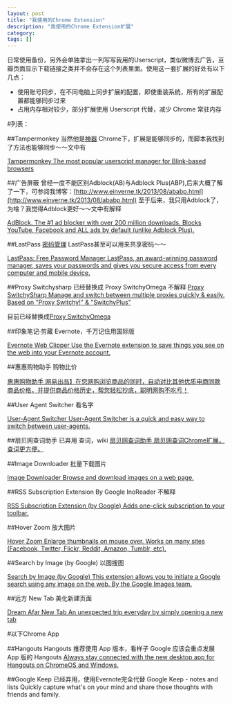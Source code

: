 ```yaml
---
layout: post
title: "我使用的Chrome Extension"
description: "我使用的Chrome Extension扩展"
category: 
tags: []
---
```


日常使用备份，另外会单独拿出一列写写我用的Userscript，类似微博去广告，豆瓣页面显示下载链接之类并不会存在这个列表里面。使用这一套扩展的好处有以下几点：

- 使用账号同步，在不同电脑上同步扩展的配置，即使重装系统，所有的扩展配置都能够同步过来
- 占用内存相对较少，部分扩展使用 Userscript 代替，减少 Chrome 常驻内存

#列表：

##Tampermonkey
当然他是[神器](http://www.einverne.tk/2013/01/Tampermonkey.html)
Chrome下，扩展是能够同步的，而脚本我找到了方法也能够同步～～文中有

[Tampermonkey The most popular userscript manager for Blink-based browsers](https://chrome.google.com/webstore/detail/tampermonkey/dhdgffkkebhmkfjojejmpbldmpobfkfo)

##广告屏蔽
曾经一度不能区别Adblock(AB)与Adblock Plus(ABP),后来大概了解了一下，可参阅我博客：[http://www.einverne.tk/2013/08/ababp.html](http://www.einverne.tk/2013/08/ababp.html)
至于后来，我只用Adblock了，为啥？我觉得Adblock更好～～文中有解释

[AdBlock. The #1 ad blocker with over 200 million downloads. Blocks YouTube, Facebook and ALL ads by default (unlike Adblock Plus).](https://chrome.google.com/webstore/detail/adblock/gighmmpiobklfepjocnamgkkbiglidom)

##LastPass
[密码管理](http://www.einverne.tk/2013/04/manage-password.html)
LastPass甚至可以用来共享密码～～

[LastPass: Free Password Manager LastPass, an award-winning password manager, saves your passwords and gives you secure access from every computer and mobile device.](https://chrome.google.com/webstore/detail/lastpass-free-password-ma/hdokiejnpimakedhajhdlcegeplioahd)

##Proxy Switchysharp 已经替换成 Proxy SwitchyOmega
不解释
[Proxy SwitchySharp Manage and switch between multiple proxies quickly & easily. Based on "Proxy Switchy!" & "SwitchyPlus"](https://chrome.google.com/webstore/detail/proxy-switchysharp/dpplabbmogkhghncfbfdeeokoefdjegm)

目前已经替换成[Proxy SwitchyOmega](https://chrome.google.com/webstore/detail/proxy-switchyomega/padekgcemlokbadohgkifijomclgjgif)

##印象笔记·剪藏
Evernote，千万记住用国际版

[Evernote Web Clipper Use the Evernote extension to save things you see on the web into your Evernote account.](https://chrome.google.com/webstore/detail/evernote-web-clipper/pioclpoplcdbaefihamjohnefbikjilc)

##惠惠购物助手
购物比价

[惠惠购物助手 网易出品】在您网购浏览商品的同时，自动对比其他优质电商同款商品价格，并提供商品价格历史，帮您轻松抄底，聪明网购不吃亏！](https://chrome.google.com/webstore/detail/%E6%83%A0%E6%83%A0%E8%B4%AD%E7%89%A9%E5%8A%A9%E6%89%8B/ohjkicjidmohhfcjjlahfppkdblibkkb)

##User Agent Switcher
看名字

[User-Agent Switcher User-Agent Switcher is a quick and easy way to switch between user-agents.](https://chrome.google.com/webstore/detail/user-agent-switcher/ffhkkpnppgnfaobgihpdblnhmmbodake)

##扇贝网查词助手 已弃用
查词，wiki
[扇贝网查词助手 扇贝网查词Chrome扩展，查词更方便。](https://chrome.google.com/webstore/detail/%E6%89%87%E8%B4%9D%E7%BD%91%E6%9F%A5%E8%AF%8D%E5%8A%A9%E6%89%8B/mifikcalbnghhhlngmdfpfnlihcbhmnp)

##Image Downloader
批量下载图片

[Image Downloader Browse and download images on a web page.](https://chrome.google.com/webstore/detail/image-downloader/cnpniohnfphhjihaiiggeabnkjhpaldj)

##RSS Subscription Extension By Google
InoReader 不解释

[RSS Subscription Extension (by Google) Adds one-click subscription to your toolbar.](https://chrome.google.com/webstore/detail/rss-subscription-extensio/nlbjncdgjeocebhnmkbbbdekmmmcbfjd)

##Hover Zoom
放大图片

[Hover Zoom Enlarge thumbnails on mouse over. Works on many sites (Facebook, Twitter, Flickr, Reddit, Amazon, Tumblr, etc).](https://chrome.google.com/webstore/detail/hover-zoom/nonjdcjchghhkdoolnlbekcfllmednbl)

##Search by Image (by Google)
以图搜图

[Search by Image (by Google) This extension allows you to initiate a Google search using any image on the web. By the Google Images team.](https://chrome.google.com/webstore/detail/search-by-image-by-google/dajedkncpodkggklbegccjpmnglmnflm)


##远方 New Tab
美化新建页面

[Dream Afar New Tab An unexpected trip everyday by simply opening a new tab](https://chrome.google.com/webstore/detail/dream-afar-new-tab/henmfoppjjkcencpbjaigfahdjlgpegn)

#以下Chrome App

##Hangouts
Hangouts 推荐使用 App 版本，看样子 Google 应该会重点发展 App 版的 Hangouts
[Always stay connected with the new desktop app for Hangouts on ChromeOS and Windows.](https://chrome.google.com/webstore/detail/hangouts/knipolnnllmklapflnccelgolnpehhpl)

##Google Keep 已经弃用，使用Evernote完全代替
Google Keep - notes and lists
Quickly capture what's on your mind and share those thoughts with friends and family.


